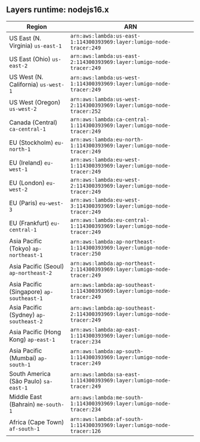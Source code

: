 Layers runtime: nodejs16.x
----
| Region | ARN |
| --- | --- |
|US East (N. Virginia)  `us-east-1`|`arn:aws:lambda:us-east-1:114300393969:layer:lumigo-node-tracer:249`|
|US East (Ohio)  `us-east-2`|`arn:aws:lambda:us-east-2:114300393969:layer:lumigo-node-tracer:249`|
|US West (N. California)  `us-west-1`|`arn:aws:lambda:us-west-1:114300393969:layer:lumigo-node-tracer:249`|
|US West (Oregon)  `us-west-2`|`arn:aws:lambda:us-west-2:114300393969:layer:lumigo-node-tracer:252`|
|Canada (Central)  `ca-central-1`|`arn:aws:lambda:ca-central-1:114300393969:layer:lumigo-node-tracer:249`|
|EU (Stockholm)  `eu-north-1`|`arn:aws:lambda:eu-north-1:114300393969:layer:lumigo-node-tracer:249`|
|EU (Ireland)  `eu-west-1`|`arn:aws:lambda:eu-west-1:114300393969:layer:lumigo-node-tracer:249`|
|EU (London)  `eu-west-2`|`arn:aws:lambda:eu-west-2:114300393969:layer:lumigo-node-tracer:249`|
|EU (Paris)  `eu-west-3`|`arn:aws:lambda:eu-west-3:114300393969:layer:lumigo-node-tracer:249`|
|EU (Frankfurt)  `eu-central-1`|`arn:aws:lambda:eu-central-1:114300393969:layer:lumigo-node-tracer:249`|
|Asia Pacific (Tokyo)  `ap-northeast-1`|`arn:aws:lambda:ap-northeast-1:114300393969:layer:lumigo-node-tracer:250`|
|Asia Pacific (Seoul)  `ap-northeast-2`|`arn:aws:lambda:ap-northeast-2:114300393969:layer:lumigo-node-tracer:249`|
|Asia Pacific (Singapore)  `ap-southeast-1`|`arn:aws:lambda:ap-southeast-1:114300393969:layer:lumigo-node-tracer:249`|
|Asia Pacific (Sydney)  `ap-southeast-2`|`arn:aws:lambda:ap-southeast-2:114300393969:layer:lumigo-node-tracer:249`|
|Asia Pacific (Hong Kong)  `ap-east-1`|`arn:aws:lambda:ap-east-1:114300393969:layer:lumigo-node-tracer:234`|
|Asia Pacific (Mumbai)  `ap-south-1`|`arn:aws:lambda:ap-south-1:114300393969:layer:lumigo-node-tracer:249`|
|South America (São Paulo)  `sa-east-1`|`arn:aws:lambda:sa-east-1:114300393969:layer:lumigo-node-tracer:249`|
|Middle East (Bahrain)  `me-south-1`|`arn:aws:lambda:me-south-1:114300393969:layer:lumigo-node-tracer:234`|
|Africa (Cape Town)  `af-south-1`|`arn:aws:lambda:af-south-1:114300393969:layer:lumigo-node-tracer:126`|
